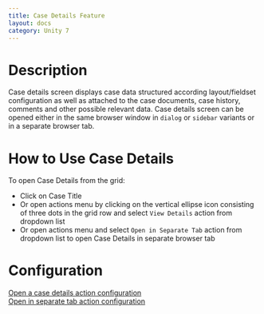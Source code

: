```yaml
---
title: Case Details Feature
layout: docs
category: Unity 7
---
```

# Description

Case details screen displays case data structured according layout/fieldset configuration as well as attached to the case documents, case history, comments and other possible relevant data.
Case details screen can be opened either in the same browser window in `dialog` or `sidebar` variants or in a separate browser tab.

# How to Use Case Details

To open Case Details from the grid:

- Click on Case Title
- Or open actions menu by clicking on the vertical ellipse icon consisting of three dots in the grid row and select `View Details` action from dropdown list
- Or open actions menu and select `Open in Separate Tab` action from dropdown list to open Case Details in separate browser tab

# Configuration

[Open a case details action configuration](../../configuration/actions/open-case.md)  
[Open in separate tab action configuration](../../configuration/actions/open-in-separate-tab.md)
